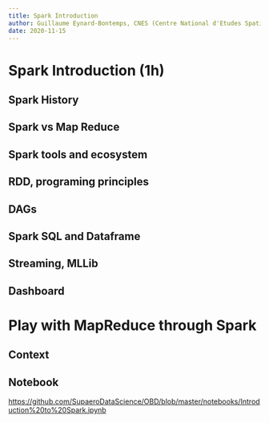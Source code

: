 ```yaml
---
title: Spark Introduction
author: Guillaume Eynard-Bontemps, CNES (Centre National d'Etudes Spatiales - French Space Agency)
date: 2020-11-15
---
```


# Spark Introduction (1h)

## Spark History

## Spark vs Map Reduce

## Spark tools and ecosystem

## RDD, programing principles

## DAGs

## Spark SQL and Dataframe

## Streaming, MLLib

## Dashboard

# Play with MapReduce through Spark 

## Context

## Notebook

https://github.com/SupaeroDataScience/OBD/blob/master/notebooks/Introduction%20to%20Spark.ipynb 
